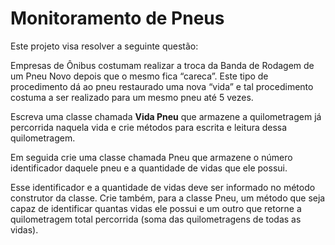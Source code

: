# Monitoramento de Pneus

Este projeto visa resolver a seguinte questão:

Empresas de Ônibus costumam realizar a troca da Banda de Rodagem de um Pneu Novo depois que o mesmo fica “careca”. Este tipo de procedimento dá ao pneu restaurado uma nova “vida” e tal procedimento costuma a ser realizado para um mesmo pneu até 5 vezes. 

Escreva uma classe chamada **Vida Pneu** que armazene a quilometragem já percorrida naquela vida e crie métodos para escrita e leitura dessa quilometragem.

Em seguida crie uma classe chamada Pneu que armazene o número identificador daquele pneu e a quantidade de vidas que ele possui.

Esse identificador e a quantidade de vidas deve ser informado no método construtor da classe. Crie também, para a classe Pneu, um método que seja capaz de identificar quantas vidas ele possui e um outro que retorne a quilometragem total percorrida (soma das quilometragens de todas as vidas).